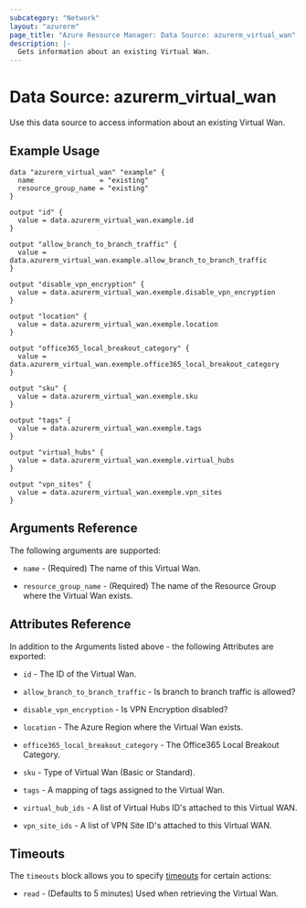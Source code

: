 ```yaml
---
subcategory: "Network"
layout: "azurerm"
page_title: "Azure Resource Manager: Data Source: azurerm_virtual_wan"
description: |-
  Gets information about an existing Virtual Wan.
---
```


# Data Source: azurerm_virtual_wan

Use this data source to access information about an existing Virtual Wan.

## Example Usage

```hcl
data "azurerm_virtual_wan" "example" {
  name                = "existing"
  resource_group_name = "existing"
}

output "id" {
  value = data.azurerm_virtual_wan.example.id
}

output "allow_branch_to_branch_traffic" {
  value = data.azurerm_virtual_wan.example.allow_branch_to_branch_traffic
}

output "disable_vpn_encryption" {
  value = data.azurerm_virtual_wan.exemple.disable_vpn_encryption
}

output "location" {
  value = data.azurerm_virtual_wan.exemple.location
}

output "office365_local_breakout_category" {
  value = data.azurerm_virtual_wan.exemple.office365_local_breakout_category
}

output "sku" {
  value = data.azurerm_virtual_wan.exemple.sku
}

output "tags" {
  value = data.azurerm_virtual_wan.exemple.tags
}

output "virtual_hubs" {
  value = data.azurerm_virtual_wan.exemple.virtual_hubs
}

output "vpn_sites" {
  value = data.azurerm_virtual_wan.exemple.vpn_sites
}

```

## Arguments Reference

The following arguments are supported:

- `name` - (Required) The name of this Virtual Wan.

- `resource_group_name` - (Required) The name of the Resource Group where the Virtual Wan exists.

## Attributes Reference

In addition to the Arguments listed above - the following Attributes are exported:

- `id` - The ID of the Virtual Wan.

- `allow_branch_to_branch_traffic` - Is branch to branch traffic is allowed?

- `disable_vpn_encryption` - Is VPN Encryption disabled?

- `location` - The Azure Region where the Virtual Wan exists.

- `office365_local_breakout_category` - The Office365 Local Breakout Category.

- `sku` - Type of Virtual Wan (Basic or Standard).

- `tags` - A mapping of tags assigned to the Virtual Wan.

- `virtual_hub_ids` - A list of Virtual Hubs ID's attached to this Virtual WAN.

- `vpn_site_ids` - A list of VPN Site ID's attached to this Virtual WAN.

## Timeouts

The `timeouts` block allows you to specify [timeouts](https://www.terraform.io/docs/configuration/resources.html#timeouts) for certain actions:

- `read` - (Defaults to 5 minutes) Used when retrieving the Virtual Wan.
